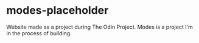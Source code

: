 # modes-placeholder
Website made as a project during The Odin Project. Modes is a project I'm in the process of building. 

